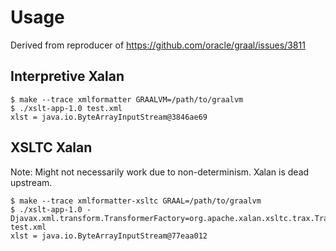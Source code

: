 # Usage

Derived from reproducer of https://github.com/oracle/graal/issues/3811

## Interpretive Xalan

```
$ make --trace xmlformatter GRAALVM=/path/to/graalvm
$ ./xslt-app-1.0 test.xml
xlst = java.io.ByteArrayInputStream@3846ae69
```

## XSLTC Xalan

Note: Might not necessarily work due to non-determinism. Xalan is dead upstream.

```
$ make --trace xmlformatter-xsltc GRAAL=/path/to/graalvm
$ ./xslt-app-1.0 -Djavax.xml.transform.TransformerFactory=org.apache.xalan.xsltc.trax.TransformerFactoryImpl test.xml 
xlst = java.io.ByteArrayInputStream@77eaa012
```
